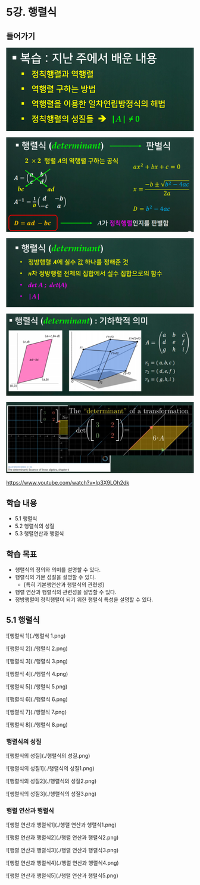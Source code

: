 # 5강. 행렬식



## 들어가기

![들어가기](./들어가기.png)

![들어가기2](./들어가기2.png)

![들어가기3](./들어가기3.png)

![들어가기4](./들어가기4.png)

![들어가기5](./들어가기5.png)

https://www.youtube.com/watch?v=Ip3X9LOh2dk





## 학습 내용

- 5.1 행렬식
- 5.2 행렬식의 성질
- 5.3 행렬연산과 행렬식





## 학습 목표

- 행렬식의 정의와 의미를 설명할 수 있다.
- 행렬식의 기본 성질을 설명할 수 있다.
  - [특히 기본행연산과 행렬식의 관련성]
- 행렬 연산과 행렬식의 관련성을 설명할 수 있다.
- 정방행렬이 정칙행렬이 되기 위한 행렬식 특성을 설명할 수 있다.







## 5.1 행렬식

![행렬식 1](./행렬식 1.png)

![행렬식 2](./행렬식 2.png)

![행렬식 3](./행렬식 3.png)

![행렬식 4](./행렬식 4.png)

![행렬식 5](./행렬식 5.png)

![행렬식 6](./행렬식 6.png)

![행렬식 7](./행렬식 7.png)

![행렬식 8](./행렬식 8.png)



### 행렬식의 성질

![행렬식의 성질](./행렬식의 성질.png)

![행렬식의 성질1](./행렬식의 성질1.png)

![행렬식의 성질2](./행렬식의 성질2.png)

![행렬식의 성질3](./행렬식의 성질3.png)



### 행렬 연산과 행렬식

![행렬 연산과 행렬식1](./행렬 연산과 행렬식1.png)

![행렬 연산과 행렬식2](./행렬 연산과 행렬식2.png)

![행렬 연산과 행렬식3](./행렬 연산과 행렬식3.png)

![행렬 연산과 행렬식4](./행렬 연산과 행렬식4.png)

![행렬 연산과 행렬식5](./행렬 연산과 행렬식5.png)





